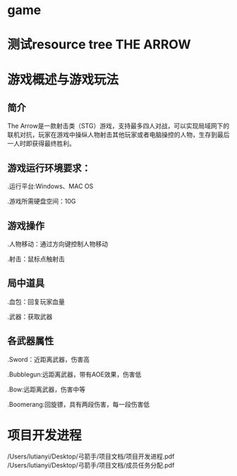 # game
测试resource tree
THE ARROW
==========
# 游戏概述与游戏玩法
## 简介
The  Arrow是一款射击类（STG）游戏，支持最多四人对战，可以实现局域网下的联机对抗，玩家在游戏中操纵人物射击其他玩家或者电脑操控的人物，生存到最后一人时即获得最终胜利。
## 游戏运行环境要求：
.运行平台:Windows、MAC OS

.游戏所需硬盘空间：10G
## 游戏操作
.人物移动：通过方向键控制人物移动

.射击：鼠标点触射击
## 局中道具
.血包：回复玩家血量

.武器：获取武器
## 各武器属性
.Sword：近距离武器，伤害高

.Bubblegun:远距离武器，带有AOE效果，伤害低

.Bow:远距离武器，伤害中等

.Boomerang:回旋镖，具有两段伤害，每一段伤害低
# 项目开发进程

/Users/lutianyi/Desktop/弓箭手/项目文档/项目开发进程.pdf
/Users/lutianyi/Desktop/弓箭手/项目文档/成员任务分配.pdf
